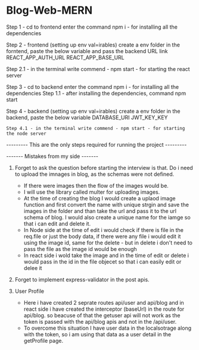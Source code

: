 # Blog-Web-MERN

Step 1 -
  cd to frontend
  enter the command npm i - for installing all the dependencies

Step 2 - frontend (setting up env val=irables)
  create a env folder in the forntend, paste the below variable and pass the backend URL link
  REACT_APP_AUTH_URL
  REACT_APP_BASE_URL

  Step 2.1 - in the terminal write commend - npm start - for starting the react server

Step 3 - 
  cd to backend
  enter the command npm i - for installing all the dependencies
  Step 1.1 - after installing the dependencies, command npm start

Step 4 - backend (setting up env val=irables)
  create a env folder in the backend, paste the below variable
  DATABASE_URI
  JWT_KEY_KEY

    Step 4.1 - in the terminal write commend - npm start - for starting the node server

--------- This are the only steps required for running the project ---------

------- Mistakes from my side -------

1. Forget to ask the question before starting the interview is that. Do i need to upload the imnages in blog, as the schemas were not defined.
    - If there were images then the flow of the images would be.
    - I will use the library called multer for uploading images.
    - At the time of creating the blog I would create a uplaod image function and  first convert the name with unique strgin and  save the images in the folder and than take the url and pass it to the url schema of blog. I would also create a unique name for the iamge so that i can edit and delete it.
    - In Node side at the time of edit i would check if there is file in the req.file or just the body data, if there were any file i would edit it using the image id, same for the delete - but in delete i don't need to pass the file as the image id would be enough  
    - In react side i wold take the image and in the time of edit or delete i would pass in the id in the file objecet so that i can easily edit or delee it

2. Forget to implement express-validator in the post apis.
   
3. User Profile
   - Here i have created 2 seprate routes api/user and api/blog and in react side i have created the interceptor (baseUrl) in the route for api/blog. so beacuse of that the getuser api will not work as the token is passed with the api/blog apis and not in the /api/user.
   - To overcome this situation I have user data in the localsotrage along with the token, so i am using that data as a user detail in the getProfile page.
